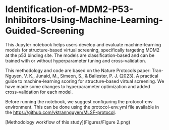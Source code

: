 # Identification-of-MDM2-P53-Inhibitors-Using-Machine-Learning-Guided-Screening
This Jupyter notebook helps users develop and evaluate machine-learning models for structure-based virtual screening, specifically targeting MDM2 at the p53 binding site. The models are classification-based and can be trained with or without hyperparameter tuning and cross-validation.

This methodology and code are based on the Nature Protocols paper: Tran-Nguyen, V. K., Junaid, M., Simeon, S., & Ballester, P. J. (2023). A practical guide to machine-learning scoring for structure-based virtual screening. We have made some changes to hyperparameter optimization and added cross-validation for each model.

Before running the notebook, we suggest configuring the protocol-env environment. This can be done using the protocol-env.yml file available in the https://github.com/vktrannguyen/MLSF-protocol.

[Methodology workflow of this study](Figures/Figure 2.png)
